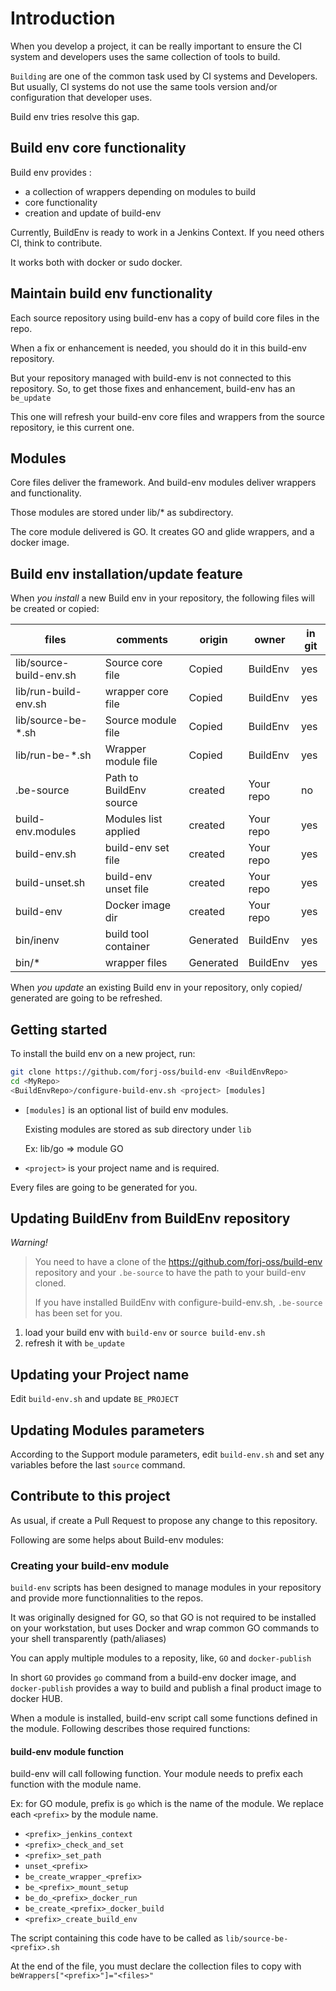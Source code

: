 # Introduction

When you develop a project, it can be really important to ensure
the CI system and developers uses the same collection of tools to
build.

`Building` are one of the common task used by CI systems and Developers.
But usually, CI systems do not use the same tools version and/or
configuration that developer uses.

Build env tries resolve this gap.

## Build env core functionality

Build env provides :

- a collection of wrappers depending on modules to build
- core functionality
- creation and update of build-env

Currently, BuildEnv is ready to work in a Jenkins Context.
If you need others CI, think to contribute.

It works both with docker or sudo docker.

## Maintain build env functionality

Each source repository using build-env has a copy of build core files
in the repo.

When a fix or enhancement is needed, you should do it in this build-env
repository.

But your repository managed with build-env is not connected to this
repository.
So, to get those fixes and enhancement, build-env has an `be_update`

This one will refresh your build-env core files and wrappers from the
source repository, ie this current one.

## Modules

Core files deliver the framework. And build-env modules deliver wrappers
and functionality.

Those modules are stored under lib/* as subdirectory.

The core module delivered is GO.
It creates GO and glide wrappers, and a docker image.

## Build env installation/update feature

When *you install* a new Build env in your repository, the following files
will be created or copied:

 files                   | comments               | origin    | owner    | in git
-------------------------|------------------------|-----------|----------|-------
 lib/source-build-env.sh | Source core file       | Copied    | BuildEnv | yes
 lib/run-build-env.sh    | wrapper core file      | Copied    | BuildEnv | yes
 lib/source-be-\*.sh     | Source module file     | Copied    | BuildEnv | yes
 lib/run-be-\*.sh        | Wrapper module file    | Copied    | BuildEnv | yes
 .be-source              | Path to BuildEnv source| created   | Your repo| no
 build-env.modules       | Modules list applied   | created   | Your repo| yes
 build-env.sh            | build-env set file     | created   | Your repo| yes
 build-unset.sh          | build-env unset file   | created   | Your repo| yes
 build-env               | Docker image dir       | created   | Your repo| yes
 bin/inenv               | build tool container   | Generated | BuildEnv | yes
 bin/\*                  | wrapper files          | Generated | BuildEnv | yes

When *you update* an existing Build env in your repository, only copied/
generated are going to be refreshed.

## Getting started

To install the build env on a new project, run:

```bash
git clone https://github.com/forj-oss/build-env <BuildEnvRepo>
cd <MyRepo>
<BuildEnvRepo>/configure-build-env.sh <project> [modules]
```

- `[modules]` is an optional list of build env modules.

    Existing modules are stored as sub directory under `lib`

    Ex: lib/go => module GO

- `<project>` is your project name and is required.

Every files are going to be generated for you.

## Updating BuildEnv from BuildEnv repository

*Warning!*

> You need to have a clone of the https://github.com/forj-oss/build-env
> repository and your `.be-source` to have the path to your build-env cloned.
>
> If you have installed BuildEnv with configure-build-env.sh, `.be-source`
> has been set for you.

1. load your build env with `build-env` or `source build-env.sh`
2. refresh it with `be_update`

## Updating your Project name

Edit `build-env.sh` and update `BE_PROJECT`

## Updating Modules parameters

According to the Support module parameters, edit `build-env.sh` and set
any variables before the last `source` command.

## Contribute to this project

As usual, if create a Pull Request to propose any change to this repository.

Following are some helps about Build-env modules:

### Creating your build-env module

`build-env` scripts has been designed to manage modules in your repository and provide more functionnalities to the repos.

It was originally designed for GO, so that GO is not required to be installed on your workstation, but uses Docker
and wrap common GO commands to your shell transparently (path/aliases)

You can apply multiple modules to a reposity, like, `GO` and `docker-publish`

In short `GO` provides `go` command from a build-env docker image, and `docker-publish` provides a way to build and
publish a final product image to docker HUB.

When a module is installed, build-env script call some functions defined in the module. Following describes those required functions:

#### build-env module function

build-env will call following function. Your module needs to prefix each function with the module name.

Ex: for GO module, prefix is `go` which is the name of the module. We replace each `<prefix>` by the module name.

- `<prefix>_jenkins_context`
- `<prefix>_check_and_set`
- `<prefix>_set_path`
- `unset_<prefix>`
- `be_create_wrapper_<prefix>`
- `be_<prefix>_mount_setup`
- `be_do_<prefix>_docker_run`
- `be_create_<prefix>_docker_build`
- `<prefix>_create_build_env`

The script containing this code have to be called as `lib/source-be-<prefix>.sh`

At the end of the file, you must declare the collection files to copy with `beWrappers["<prefix>"]="<files>"`

